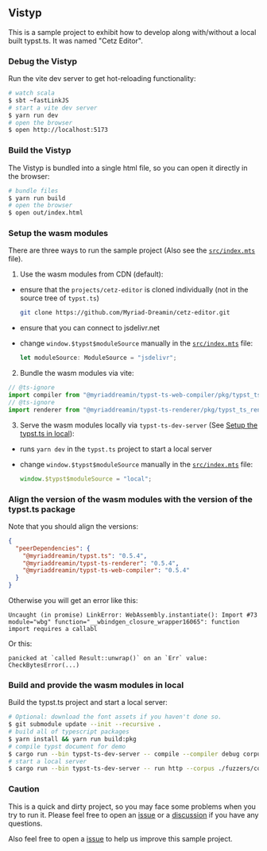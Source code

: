 ## Vistyp

This is a sample project to exhibit how to develop along with/without a local built typst.ts. It was named "Cetz Editor".

### Debug the Vistyp

Run the vite dev server to get hot-reloading functionality:

```bash
# watch scala
$ sbt ~fastLinkJS
# start a vite dev server
$ yarn run dev
# open the browser
$ open http://localhost:5173
```

### Build the Vistyp

The Vistyp is bundled into a single html file, so you can open it directly in the browser:

```bash
# bundle files
$ yarn run build
# open the browser
$ open out/index.html
```

### Setup the wasm modules

There are three ways to run the sample project (Also see the [`src/index.mts`](./src/index.mts) file).

1. Use the wasm modules from CDN (default):

- ensure that the `projects/cetz-editor` is cloned individually (not in the source tree of `typst.ts`)
  ```bash
  git clone https://github.com/Myriad-Dreamin/cetz-editor.git
  ```
- ensure that you can connect to jsdelivr.net
- change `window.$typst$moduleSource` manually in the [`src/index.mts`](./src/index.mts) file:

  ```ts
  let moduleSource: ModuleSource = "jsdelivr";
  ```

2. Bundle the wasm modules via vite:

```ts
// @ts-ignore
import compiler from "@myriaddreamin/typst-ts-web-compiler/pkg/typst_ts_web_compiler_bg.wasm?url";
// @ts-ignore
import renderer from "@myriaddreamin/typst-ts-renderer/pkg/typst_ts_renderer_bg.wasm?url";
```

3. Serve the wasm modules locally via `typst-ts-dev-server` (See [Setup the typst.ts in local](#setup-the-typstts-in-local)):

- runs `yarn dev` in the `typst.ts` project to start a local server
- change `window.$typst$moduleSource` manually in the [`src/index.mts`](./src/index.mts) file:

  ```ts
  window.$typst$moduleSource = "local";
  ```

### Align the version of the wasm modules with the version of the typst.ts package

Note that you should align the versions:

```json
{
  "peerDependencies": {
    "@myriaddreamin/typst.ts": "0.5.4",
    "@myriaddreamin/typst-ts-renderer": "0.5.4",
    "@myriaddreamin/typst-ts-web-compiler": "0.5.4"
  }
}
```

Otherwise you will get an error like this:

```log
Uncaught (in promise) LinkError: WebAssembly.instantiate(): Import #73 module="wbg" function="__wbindgen_closure_wrapper16065": function import requires a callabl
```

Or this:

```log
panicked at `called Result::unwrap()` on an `Err` value: CheckBytesError(...)
```

### Build and provide the wasm modules in local

Build the typst.ts project and start a local server:

```bash
# Optional: download the font assets if you haven't done so.
$ git submodule update --init --recursive .
# build all of typescript packages
$ yarn install && yarn run build:pkg
# compile typst document for demo
$ cargo run --bin typst-ts-dev-server -- compile --compiler debug corpus --cat skyzh-cv
# start a local server
$ cargo run --bin typst-ts-dev-server -- run http --corpus ./fuzzers/corpora/
```

### Caution

This is a quick and dirty project, so you may face some problems when you try to run it. Please feel free to open an [issue](https://github.com/Myriad-Dreamin/typst.ts/issues) or a [discussion](https://github.com/Myriad-Dreamin/typst.ts/discussions) if you have any questions.

Also feel free to open a [issue](https://github.com/Myriad-Dreamin/cetz-editor/pulls) to help us improve this sample project.
